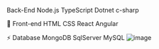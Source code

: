   Back-End
Node.js  TypeScript  Dotnet  c-sharp 

🎨  Front-end
HTML  CSS  React  Angular 

⚡  Database
MongoDB  SqlServer  MySQL ![image](https://github.com/ProgramaJao/ProgramaJao/assets/143650510/af26572d-aa7d-428c-8cf8-338a6444f2f4)
